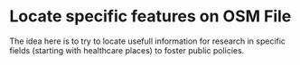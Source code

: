 # Locate specific features on OSM File
The idea here is to try to locate usefull information for research in specific fields (starting with healthcare places) to foster public policies.
